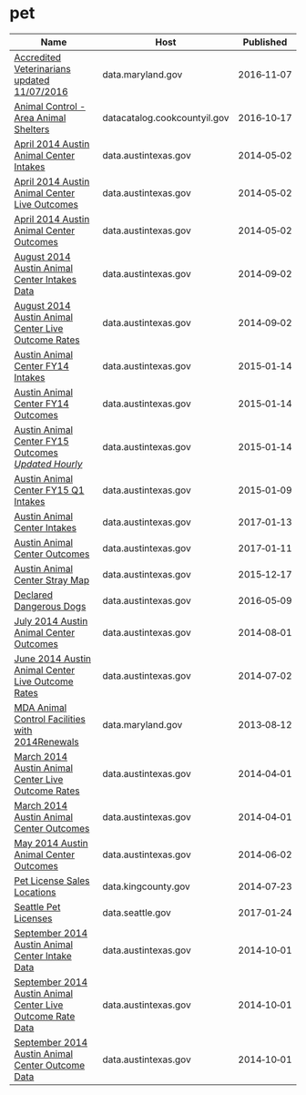 # pet

Name | Host | Published
---- | ---- | ---------
[Accredited Veterinarians updated 11/07/2016](../datasets/4zej-knfm.md) | data.maryland.gov | 2016&#x2011;11&#x2011;07
[Animal Control - Area Animal Shelters](../datasets/kvq5-4ekv.md) | datacatalog.cookcountyil.gov | 2016&#x2011;10&#x2011;17
[April 2014 Austin Animal Center Intakes](../datasets/cu49-7a5a.md) | data.austintexas.gov | 2014&#x2011;05&#x2011;02
[April 2014 Austin Animal Center Live Outcomes](../datasets/da96-d4bx.md) | data.austintexas.gov | 2014&#x2011;05&#x2011;02
[April 2014 Austin Animal Center Outcomes](../datasets/wtyt-mpzf.md) | data.austintexas.gov | 2014&#x2011;05&#x2011;02
[August 2014 Austin Animal Center Intakes Data](../datasets/qyb8-tmu7.md) | data.austintexas.gov | 2014&#x2011;09&#x2011;02
[August 2014 Austin Animal Center Live Outcome Rates](../datasets/6m7k-g59q.md) | data.austintexas.gov | 2014&#x2011;09&#x2011;02
[Austin Animal Center FY14 Intakes](../datasets/jam6-aawd.md) | data.austintexas.gov | 2015&#x2011;01&#x2011;14
[Austin Animal Center FY14 Outcomes](../datasets/azsy-zee6.md) | data.austintexas.gov | 2015&#x2011;01&#x2011;14
[Austin Animal Center FY15 Outcomes *Updated Hourly*](../datasets/fb53-k8de.md) | data.austintexas.gov | 2015&#x2011;01&#x2011;14
[Austin Animal Center FY15 Q1 Intakes](../datasets/9w5t-cuk2.md) | data.austintexas.gov | 2015&#x2011;01&#x2011;09
[Austin Animal Center Intakes](../datasets/wter-evkm.md) | data.austintexas.gov | 2017&#x2011;01&#x2011;13
[Austin Animal Center Outcomes](../datasets/9t4d-g238.md) | data.austintexas.gov | 2017&#x2011;01&#x2011;11
[Austin Animal Center Stray Map](../datasets/kz4x-q9k5.md) | data.austintexas.gov | 2015&#x2011;12&#x2011;17
[Declared Dangerous Dogs](../datasets/ykw4-j3aj.md) | data.austintexas.gov | 2016&#x2011;05&#x2011;09
[July 2014 Austin Animal Center Outcomes](../datasets/bw6v-aead.md) | data.austintexas.gov | 2014&#x2011;08&#x2011;01
[June 2014 Austin Animal Center Live Outcome Rates](../datasets/tb3x-mddn.md) | data.austintexas.gov | 2014&#x2011;07&#x2011;02
[MDA Animal Control Facilities with 2014Renewals](../datasets/i5tt-hvfv.md) | data.maryland.gov | 2013&#x2011;08&#x2011;12
[March 2014 Austin Animal Center Live Outcome Rates](../datasets/7kz2-qyez.md) | data.austintexas.gov | 2014&#x2011;04&#x2011;01
[March 2014 Austin Animal Center Outcomes](../datasets/krsq-4num.md) | data.austintexas.gov | 2014&#x2011;04&#x2011;01
[May 2014 Austin Animal Center Outcomes](../datasets/dque-zfgd.md) | data.austintexas.gov | 2014&#x2011;06&#x2011;02
[Pet License Sales Locations](../datasets/mwyh-gr8i.md) | data.kingcounty.gov | 2014&#x2011;07&#x2011;23
[Seattle Pet Licenses](../datasets/jguv-t9rb.md) | data.seattle.gov | 2017&#x2011;01&#x2011;24
[September 2014 Austin Animal Center Intake Data](../datasets/8jjf-bejx.md) | data.austintexas.gov | 2014&#x2011;10&#x2011;01
[September 2014 Austin Animal Center Live Outcome Rate Data](../datasets/rbfq-6fgu.md) | data.austintexas.gov | 2014&#x2011;10&#x2011;01
[September 2014 Austin Animal Center Outcome Data](../datasets/e2a3-3mi6.md) | data.austintexas.gov | 2014&#x2011;10&#x2011;01

